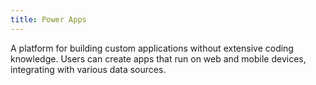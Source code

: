 ```yaml
---
title: Power Apps
---
```


A platform for building custom applications without extensive coding knowledge. Users can create apps that run on web and mobile devices, integrating with various data sources.

